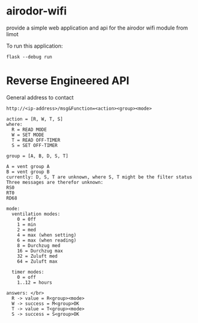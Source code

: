 # airodor-wifi
provide a simple web application and api for the airodor wifi module from limot

To run this application:

```
flask --debug run
```

# Reverse Engineered API
General address to contact

```http://<ip-address>/msg&Function=<action><group><mode>```

```
action = [R, W, T, S] 
where:
  R = READ MODE 
  W = SET MODE 
  T = READ OFF-TIMER 
  S = SET OFF-TIMER 
```
 
```
group = [A, B, D, S, T] 

A = vent group A
B = vent group B
currently: D, S, T are unknown, where S, T might be the filter status
Three messages are therefor unknown:
RS0
RT0
RD68
```

```
mode: 
  ventilation modes:
    0 = 0ff 
    1 = min 
    2 = med 
    4 = max (when setting) 
    6 = max (when reading) 
    8 = Durchzug med 
    16 = Durchzug max 
    32 = Zuluft med 
    64 = Zuluft max 
```
```
  timer modes: 
    0 = off 
    1..12 = hours 
 ```
```
answers: </br>
  R -> value = R<group><mode> 
  W -> success = M<group>OK 
  T -> value = T<group><mode> 
  S -> success = S<group>OK 
```


  

